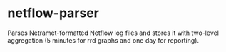 netflow-parser
==============

Parses Netramet-formatted Netflow log files and stores it with two-level 
aggregation (5 minutes for rrd graphs and one day for reporting).
